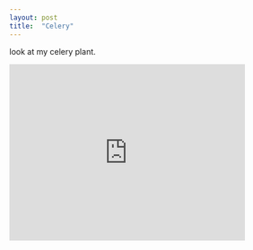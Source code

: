```yaml
---
layout: post
title:  "Celery"
---
```


look at my celery plant.

<iframe width="420" height="315" src= "https://youtube.com/shorts/9kbTNjSnSA0" frameborder="0" allowfullscreen></iframe>
